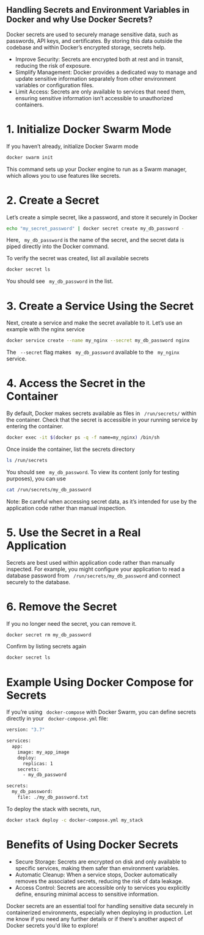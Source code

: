 ## Handling Secrets and Environment Variables in Docker and why Use Docker Secrets?
Docker secrets are used to securely manage sensitive data, such as passwords, API keys, and certificates. By storing this data outside the codebase and within Docker’s encrypted storage, secrets help.
- Improve Security: Secrets are encrypted both at rest and in transit, reducing the risk of exposure.
- Simplify Management: Docker provides a dedicated way to manage and update sensitive information separately from other environment variables or configuration files.
- Limit Access: Secrets are only available to services that need them, ensuring sensitive information isn’t accessible to unauthorized containers.


# 1. Initialize Docker Swarm Mode

If you haven’t already, initialize Docker Swarm mode
```bash 
docker swarm init
```
This command sets up your Docker engine to run as a Swarm manager, which allows you to use features like secrets.


# 2.  Create a Secret

Let’s create a simple secret, like a password, and store it securely in Docker
```bash 
echo "my_secret_password" | docker secret create my_db_password -
```
Here, ``` my_db_password``` is the name of the secret, and the secret data is piped directly into the Docker command.

To verify the secret was created, list all available secrets
```bash 
docker secret ls
```
You should see ``` my_db_password``` in the list.


# 3. Create a Service Using the Secret

Next, create a service and make the secret available to it. Let’s use an example with the nginx service
```bash 
docker service create --name my_nginx --secret my_db_password nginx
```
The ``` --secret``` flag makes ``` my_db_password``` available to the ``` my_nginx``` service.



# 4. Access the Secret in the Container

By default, Docker makes secrets available as files in ``` /run/secrets/``` within the container.
Check that the secret is accessible in your running service by entering the container.
```bash 
docker exec -it $(docker ps -q -f name=my_nginx) /bin/sh
```

Once inside the container, list the secrets directory
```bash 
ls /run/secrets
```
You should see ``` my_db_password```. To view its content (only for testing purposes), you can use
```bash 
cat /run/secrets/my_db_password
```
Note: Be careful when accessing secret data, as it’s intended for use by the application code rather than manual inspection.


# 5. Use the Secret in a Real Application 
Secrets are best used within application code rather than manually inspected. For example, you might configure your application to read a database password from ``` /run/secrets/my_db_password``` and connect securely to the database.


# 6. Remove the Secret

If you no longer need the secret, you can remove it.
```bash
docker secret rm my_db_password
```

Confirm by listing secrets again
```bash 
docker secret ls
```



# Example Using Docker Compose for Secrets
If you’re using ``` docker-compose``` with Docker Swarm, you can define secrets directly in your ``` docker-compose.yml``` file:

```bash
version: "3.7"

services:
  app:
    image: my_app_image
    deploy:
      replicas: 1
    secrets:
      - my_db_password

secrets:
  my_db_password:
    file: ./my_db_password.txt
```

To deploy the stack with secrets, run,
```bash 
docker stack deploy -c docker-compose.yml my_stack
```


# Benefits of Using Docker Secrets
- Secure Storage: Secrets are encrypted on disk and only available to specific services, making them safer than environment variables.
- Automatic Cleanup: When a service stops, Docker automatically removes the associated secrets, reducing the risk of data leakage.
- Access Control: Secrets are accessible only to services you explicitly define, ensuring minimal access to sensitive information.


Docker secrets are an essential tool for handling sensitive data securely in containerized environments, especially when deploying in production. Let me know if you need any further details or if there's another aspect of Docker secrets you'd like to explore!
